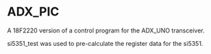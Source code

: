 # ADX_PIC

A 18F2220 version of a control program for the ADX_UNO transceiver.

si5351_test was used to pre-calculate the register data for the si5351.


